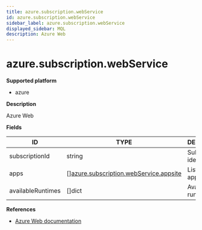 ```yaml
---
title: azure.subscription.webService
id: azure.subscription.webService
sidebar_label: azure.subscription.webService
displayed_sidebar: MQL
description: Azure Web
---
```


# azure.subscription.webService

**Supported platform**

- azure

**Description**

Azure Web

**Fields**

| ID                | TYPE                                                                                        | DESCRIPTION             |
| ----------------- | ------------------------------------------------------------------------------------------- | ----------------------- |
| subscriptionId    | string                                                                                      | Subscription identifier |
| apps              | &#91;&#93;[azure.subscription.webService.appsite](azure.subscription.webservice.appsite.md) | List of web apps        |
| availableRuntimes | &#91;&#93;dict                                                                              | Available runtimes      |

**References**

- [Azure Web documentation](https://learn.microsoft.com/en-us/azure/?product=web)
